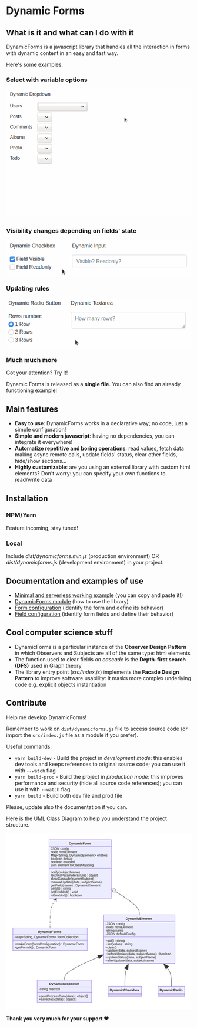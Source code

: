 # Dynamic Forms

## What is it and what can I do with it
DynamicForms is a javascript library that handles all the interaction in forms with dynamic content in an easy and fast way.

Here's some examples.

### Select with variable options

![Dynamic Dropdown example gif](./imgs/dynamic-dropdown.gif)

### Visibility changes depending on fields' state

![Dynamic Checkbox example gif](./imgs/dynamic-checkbox.gif)

### Updating rules

![Dynamic Radio example gif](./imgs/dynamic-radio.gif)

### Much much more
Got your attention? Try it!

Dynamic Forms is released as a **single file**. You can also find an already functioning example!

## Main features
- **Easy to use**: DynamicForms works in a declarative way; no code, just a simple configuration!
- **Simple and modern javascript**: having no dependencies, you can integrate it everywhere!
- **Automatize repetitive and boring operations**: read values, fetch data making async remote calls, update fields' status, clear other fields, hide/show sections...
- **Highly customizable**: are you using an external library with custom html elements? Don't worry: you can specify your own functions to read/write data

## Installation
### NPM/Yarn
Feature incoming, stay tuned!

### Local
Include *dist/dynamicforms.min.js* (production environment) OR *dist/dynamicforms.js* (development environment) in your project.

## Documentation and examples of use
- [Minimal and serverless working example](./examples/minimal-example.md) (you can copy and paste it!)
- [DynamicForms module](./dynamic-forms-module.md) (how to use the library)
- [Form configuration](./configurations/form-configuration.md) (identify the form and define its behavior)
- [Field configuration](./configurations/field-configuration.md) (identify form fields and define their behavior)

## Cool computer science stuff
- DynamicForms is a particular instance of the **Observer Design Pattern** in which Observers and Subjects are all of the same type: html elements
- The function used to clear fields *on cascade* is the **Depth-first search (DFS)** used in Graph theory
- The library entry point (*src/index.js*) implements the **Facade Design Pattern** to improve software usability: it masks more complex underlying code e.g. explicit objects instantiation

## Contribute
Help me develop DynamicForms!

Remember to work on `dist/dynamicforms.js` file to access source code (or import the `src/index.js` file as a module if you prefer).

Useful commands:

- `yarn build-dev` - Build the project in *development mode*: this enables dev tools and keeps references to original source code; you can use it with `--watch` flag
- `yarn build-prod` - Build the project in *production mode*: this improves performance and security (hide all source code references); you can use it with `--watch` flag
- `yarn build` - Build both dev file and prod file

Please, update also the documentation if you can.

Here is the UML Class Diagram to help you understand the project structure.

![Class Diagram](./imgs/classdiagram.svg)

**Thank you very much for your support ❤**
